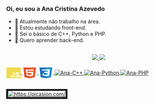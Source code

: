 ### Oi, eu sou a Ana Cristina Azevedo

- 🔭 Atualmente não trabalho na área.
- 🌱 Estou estudando front-end.
- 🔷 Sei o básico de C++, Python e PHP.
- 🔶 Quero aprender back-end.

## 

<div align="center">
  <a href="https://github.com/anacristinaazevedo">
  <img height="180" src="https://github-readme-stats.vercel.app/api?username=anacristinaazevedo&show_icons=true&theme=dracula&include_all_commits=true&count_private=true"/>
    <img height="180em" src="https://github-readme-stats.vercel.app/api/top-langs/?username=anacristinaazevedo&layout=compact&langs_count=7&theme=dracula"/>
</div>
  
  <div style="display: inline_block"><br>
  <img align="center" alt="Ana-Js" height="30" width="40" src="https://raw.githubusercontent.com/devicons/devicon/master/icons/javascript/javascript-plain.svg">
  <img align="center" alt="Ana-HTML" height="30" width="40" src="https://raw.githubusercontent.com/devicons/devicon/master/icons/html5/html5-original.svg">
  <img align="center" alt="Ana-CSS" height="30" width="40" src="https://raw.githubusercontent.com/devicons/devicon/master/icons/css3/css3-original.svg">
  <img align="center" alt="Ana-C++" height="30" width="40" src="https://cdn.jsdelivr.net/gh/devicons/devicon/icons/cplusplus/cplusplus-original.svg">
  <img align="center" alt="Ana-Python" height="30" width="40" src="https://cdn.jsdelivr.net/gh/devicons/devicon/icons/python/python-original.svg">
  <img align="center" alt="Ana-PHP" height="30" width="40" src="https://cdn.jsdelivr.net/gh/devicons/devicon/icons/php/php-original.svg">
  
  ##
  
<img src="https://i.picasion.com/pic92/23e8ec1832353b1270320f2d1ff6ac44.gif" width="300" height="300" border="5" alt="https://picasion.com/"></a><br/><a href="https://picasion.com/">
 
